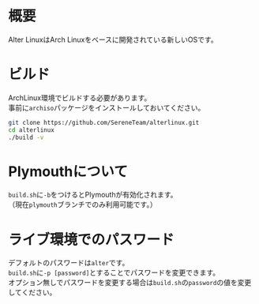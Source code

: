 # 概要
Alter LinuxはArch Linuxをベースに開発されている新しいOSです。  

# ビルド
ArchLinux環境でビルドする必要があります。  
事前に`archiso`パッケージをインストールしておいてください。

```bash
git clone https://github.com/SereneTeam/alterlinux.git
cd alterlinux
./build -v
```

# Plymouthについて
`build.sh`に`-b`をつけるとPlymouthが有効化されます。  
（現在`plymouth`ブランチでのみ利用可能です。）

# ライブ環境でのパスワード
デフォルトのパスワードは`alter`です。  
`build.sh`に`-p [password]`とすることでパスワードを変更できます。  
オプション無しでパスワードを変更する場合は`build.sh`の`password`の値を変更してください。